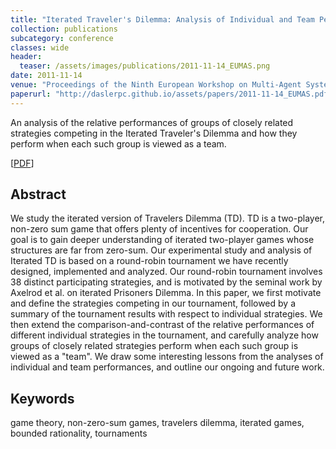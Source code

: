 ```yaml
---
title: "Iterated Traveler's Dilemma: Analysis of Individual and Team Performances and Challenges Ahead"
collection: publications
subcategory: conference
classes: wide
header: 
  teaser: /assets/images/publications/2011-11-14_EUMAS.png
date: 2011-11-14
venue: "Proceedings of the Ninth European Workshop on Multi-Agent Systems (EUMAS)"
paperurl: "http://daslerpc.github.io/assets/papers/2011-11-14_EUMAS.pdf"
---
```


An analysis of the relative performances of groups of closely related strategies competing in the Iterated Traveler's Dilemma and how they perform when each such group is viewed as a team. 

\[[PDF](/assets/papers/2011-11-14_EUMAS.pdf)\]

## Abstract
We study the iterated version of Travelers Dilemma (TD).  TD is a two-player, non-zero sum game that offers plenty of incentives for cooperation. Our goal is to gain deeper understanding of iterated two-player games whose structures are far from zero-sum. Our experimental study and analysis of Iterated TD is based on a round-robin tournament we have recently designed, implemented and analyzed. Our round-robin tournament involves 38 distinct participating strategies, and is motivated by the seminal work by Axelrod et al. on iterated Prisoners Dilemma. In this paper, we first motivate and define the strategies competing in our tournament, followed by a summary of the tournament results with respect to individual strategies. We then extend the comparison-and-contrast of the relative performances of different individual strategies in the tournament, and carefully analyze how groups of closely related strategies perform when each such group is viewed as a "team". We draw some interesting lessons from the analyses of individual and team performances, and outline our ongoing and future work.

## Keywords
game theory, non-zero-sum games, travelers dilemma, iterated games, bounded rationality, tournaments